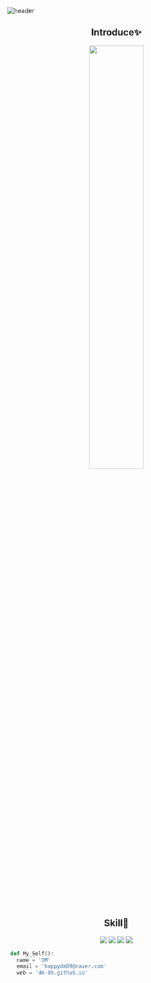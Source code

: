 ![header](https://capsule-render.vercel.app/api?type=slice&color=auto&height=100&section=header&text=HI&desc=I'm+DM&fontSize=45&rotate=8&fontAlignY=2&fontAlign=85&descAlignY=30&descAlign=90&&animation=twinkling)

<div align=center>
<h2>Introduce✨️</h2>

<img src='https://vo.la/tgBJ4' height=50%></img>

<br>
<h2>Skill💫</h2>

<img src="https://img.shields.io/badge/Python-gray?style=flat&logo=Python&logoColor=#3776AB"/>
<img src="https://img.shields.io/badge/JS-gray?style=flat&logo=JavaScript&logoColor=yellow"/>
<img src="https://img.shields.io/badge/HTML-gray?style=flat&logo=HTML5&logoColor=#E34F26"/>
<img src="https://img.shields.io/badge/Lua-gray?style=flat&logo=Lua&logoColor=#2C2D72"/>

</div>

```Python
 def My_Self():
   name = 'DM'
   email = 'happydm09@naver.com'
   web = 'dm-09.github.io'
```
